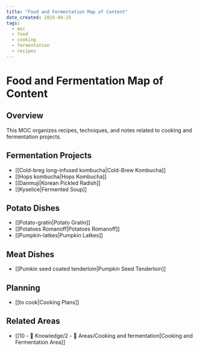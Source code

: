 ```yaml
---
title: "Food and Fermentation Map of Content"
date_created: 2025-04-25
tags:
  - moc
  - food
  - cooking
  - fermentation
  - recipes
---
```


# Food and Fermentation Map of Content

## Overview
This MOC organizes recipes, techniques, and notes related to cooking and fermentation projects.

## Fermentation Projects
- [[Cold-breg long-infused kombucha|Cold-Brew Kombucha]]
- [[Hops kombucha|Hops Kombucha]]
- [[Danmuji|Korean Pickled Radish]]
- [[Kyselice|Fermented Soup]]

## Potato Dishes
- [[Potato-gratin|Potato Gratin]]
- [[Potatoes Romanoff|Potatoes Romanoff]]
- [[Pumpkin-latkes|Pumpkin Latkes]]

## Meat Dishes
- [[Pumkin seed coated tenderloin|Pumpkin Seed Tenderloin]]

## Planning
- [[to cook|Cooking Plans]]

## Related Areas
- [[10 - 🧠 Knowledge/2 - 🌱 Areas/Cooking and fermentation|Cooking and Fermentation Area]]
